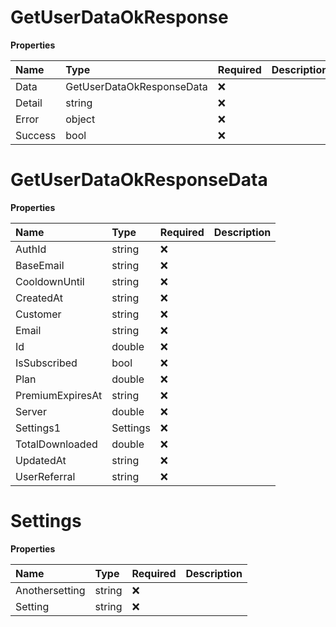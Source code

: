 # GetUserDataOkResponse

**Properties**

| Name    | Type                      | Required | Description |
| :------ | :------------------------ | :------- | :---------- |
| Data    | GetUserDataOkResponseData | ❌       |             |
| Detail  | string                    | ❌       |             |
| Error   | object                    | ❌       |             |
| Success | bool                      | ❌       |             |

# GetUserDataOkResponseData

**Properties**

| Name             | Type     | Required | Description |
| :--------------- | :------- | :------- | :---------- |
| AuthId           | string   | ❌       |             |
| BaseEmail        | string   | ❌       |             |
| CooldownUntil    | string   | ❌       |             |
| CreatedAt        | string   | ❌       |             |
| Customer         | string   | ❌       |             |
| Email            | string   | ❌       |             |
| Id               | double   | ❌       |             |
| IsSubscribed     | bool     | ❌       |             |
| Plan             | double   | ❌       |             |
| PremiumExpiresAt | string   | ❌       |             |
| Server           | double   | ❌       |             |
| Settings1        | Settings | ❌       |             |
| TotalDownloaded  | double   | ❌       |             |
| UpdatedAt        | string   | ❌       |             |
| UserReferral     | string   | ❌       |             |

# Settings

**Properties**

| Name           | Type   | Required | Description |
| :------------- | :----- | :------- | :---------- |
| Anothersetting | string | ❌       |             |
| Setting        | string | ❌       |             |
